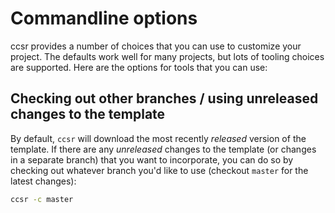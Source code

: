 # Commandline options

ccsr provides a number of choices that you can use to customize your project. The defaults work well for many projects, but lots of tooling choices are supported. Here are the options for tools that you can use:


<!-- configuration-table.py output -->

## Checking out other branches / using unreleased changes to the template

By default, `ccsr` will download the most recently _released_ version of the template. If there are any _unreleased_ changes to the template (or changes in a separate branch) that you want to incorporate, you can do so by checking out whatever branch you'd like to use (checkout `master` for the latest changes):

```bash
ccsr -c master
```
